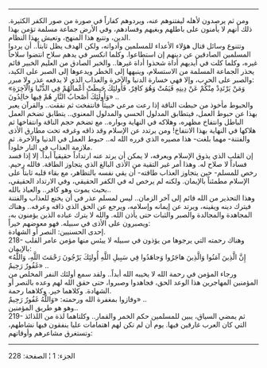 ------------------------------------------------------------------------

ومن ثم يرصدون لأهله ليفتنوهم عنه، ويردوهم كفاراً في صورة من صور الكفر
الكثيرة. ذلك أنهم لا يأمنون على باطلهم وبغيهم وفسادهم، وفي الأرض جماعة
مسلمة تؤمن بهذا الدين، وتتبع هذا المنهج، وتعيش بهذا النظام.  
وتتنوع وسائل قتال هؤلاء الأعداء للمسلمين وأدواته، ولكن الهدف يظل ثابتاً..
أن يردوا المسلمين الصادقين عن دينهم إن استطاعوا. وكلما انكسر في يدهم
سلاح انتضوا سلاحاً غيره، وكلما كلت في أيديهم أداة شحذوا أداة غيرها..
والخبر الصادق من العليم الخبير قائم يحذر الجماعة المسلمة من الاستسلام،
وينبهها إلى الخطر ويدعوها إلى الصبر على الكيد، والصبر على الحرب، وإلا
فهي خسارة الدنيا والآخرة والعذاب الذي لا يدفعه عذر ولا مبرر:  
«وَمَنْ يَرْتَدِدْ مِنْكُمْ عَنْ دِينِهِ فَيَمُتْ وَهُوَ كافِرٌ، فَأُولئِكَ حَبِطَتْ أَعْمالُهُمْ فِي الدُّنْيا
وَالْآخِرَةِ وَأُولئِكَ أَصْحابُ النَّارِ هُمْ فِيها خالِدُونَ» ..  
والحبوط مأخوذ من حبطت الناقة إذا رعت مرعى خبيثاً فانتفخت ثم نفقت..
والقرآن يعبر بهذا عن حبوط العمل، فيتطابق المدلول الحسي والمدلول
المعنوي.. يتطابق تضخم العمل الباطل وانتفاخ مظهره، وهلاكه في النهاية
وبواره.. مع تضخم حجم الناقة وانتفاخها ثم هلاكها في النهاية بهذا
الانتفاخ! ومن يرتدد عن الإسلام وقد ذاقه وغرفه تحت مطارق الأذى والفتنة-
مهما بلغت- هذا مصيره الذي قرره الله له.. حبوط العمل في الدنيا والآخرة.
ثم ملازمة العذاب في النار خلوداً.  
إن القلب الذي يذوق الإسلام ويعرفه، لا يمكن أن يرتد عنه ارتداداً حقيقياً
أبداً. إلا إذا فسد فساداً لا صلاح له. وهذا أمر غير التقية من الأذى البالغ
الذي يتجاوز الطاقة. فالله رحيم. رخص للمسلم- حين يتجاوز العذاب طاقته- أن
يقي نفسه بالتظاهر، مع بقاء قلبه ثابتاً على الإسلام مطمئناً بالإيمان. ولكنه
لم يرخص له في الكفر الحقيقي، وفي الارتداد الحقيقي، بحيث يموت وهو كافر..
والعياذ بالله..  
وهذا التحذير من الله قائم إلى آخر الزمان.. ليس لمسلم عذر في أن يخنع
للعذاب والفتنة فيترك دينه ويقينه، ويرتد عن إيمانه وإسلامه، ويرجع عن الحق
الذي ذاقه وعرفه.. وهناك المجاهدة والمجالدة والصبر والثبات حتى يأذن الله.
والله لا يترك عباده الذين يؤمنون به، ويصبرون على الأذى في سبيله. فهو
معوضهم خيراً:  
إحدى الحسنيين: النصر أو الشهادة.  
218- وهناك رحمته التي يرجوها من يؤذون في سبيله لا ييئس منها مؤمن عامر
القلب بالإيمان:  
«إِنَّ الَّذِينَ آمَنُوا وَالَّذِينَ هاجَرُوا وَجاهَدُوا فِي سَبِيلِ اللَّهِ أُولئِكَ يَرْجُونَ رَحْمَتَ
اللَّهِ، وَاللَّهُ غَفُورٌ رَحِيمٌ» ..  
ورجاء المؤمن في رحمة الله لا يخيبه الله أبداً.. ولقد سمع أولئك النفر
المخلص من المؤمنين المهاجرين هذا الوعد الحق، فجاهدوا وصبروا، حتى حقق
الله لهم وعده بالنصر أو الشهادة. وكلاهما خير. وكلاهما رحمة.  
وفازوا بمغفرة الله ورحمته: «وَاللَّهُ غَفُورٌ رَحِيمٌ» ..  
وهو هو طريق المؤمنين..  
219- ثم يمضي السياق، يبين للمسلمين حكم الخمر والقمار.. وكلتاهما لذة من
اللذائذ التي كان العرب غارقين فيها. يوم أن لم تكن لهم اهتمامات عليا
ينفقون فيها نشاطهم، وتستغرق مشاعرهم وأوقاتهم:

------------------------------------------------------------------------

الجزء: 1 ¦ الصفحة: 228
